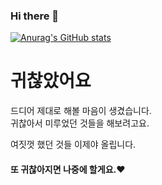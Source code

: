 ### Hi there 👋

[![Anurag's GitHub stats](https://github-readme-stats.vercel.app/api?username=Y-greatigr&show_icons=true&theme=tokyonight&count_private=true)](https://github.com/anuraghazra/github-readme-stats)
# 귀찮았어요

드디어 제대로 해볼 마음이 생겼습니다.  
귀찮아서 미루었던 것들을 해보려고요.
  
여짓껏 했던 것들 이제야 올립니다.  

#### 또 귀찮아지면 나중에 할게요.❤
<!--
**Y-greatigr/Y-greatigr** is a ✨ _special_ ✨ repository because its `README.md` (this file) appears on your GitHub profile.

Here are some ideas to get you started:

- 🔭 I’m currently working on ...
- 🌱 I’m currently learning ...
- 👯 I’m looking to collaborate on ...
- 🤔 I’m looking for help with ...
- 💬 Ask me about ...
- 📫 How to reach me: ...
- 😄 Pronouns: ...
- ⚡ Fun fact: ...
-->
